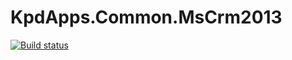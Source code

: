 # KpdApps.Common.MsCrm2013

[![Build status](https://ci.appveyor.com/api/projects/status/yo5g1okt2k16l02b?svg=true)](https://ci.appveyor.com/project/KpdAppsProject/kpdapps-common-mscrm2013)